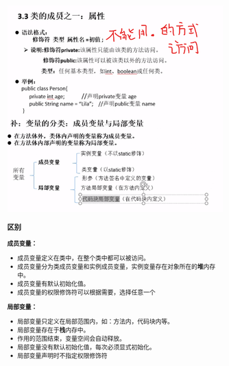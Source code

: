 <img src="./pictures/Annotation 2019-10-13 213050.png"  div align=center />
<img src="./pictures/Annotation 2019-10-13 215612.png"  div align=center />

### 区别
**成员变量：**
* 成员变量定义在类中，在整个类中都可以被访问。
* 成员变量分为类成员变量和实例成员变量，实例变量存在对象所在的**堆**内存中。
* 成员变量有默认初始化值。
* 成员变量的权限修饰符可以根据需要，选择任意一个

**局部变量：**
* 局部变量只定义在局部范围内，如：方法内，代码块内等。
* 局部变量存在于**栈**内存中。
* 作用的范围结束，变量空间会自动释放。
* 局部变量没有默认初始化值，每次必须显式初始化。
* 局部变量声明时不指定权限修饰符
